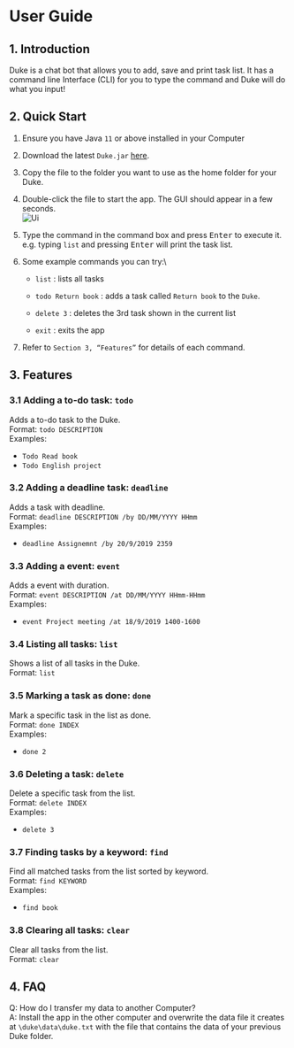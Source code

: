 # User Guide

## 1. Introduction
Duke is a chat bot that allows you to add, save and print task list. It has a command 
line Interface (CLI) for you to type the command and Duke will do what you input! 

## 2. Quick Start 
1. Ensure you have Java `11` or above installed in your Computer

1. Download the latest `Duke.jar` [here](https://github.com/Auxinnn/duke/releases/tag/A-Jar).

1. Copy the file to the folder you want to use as the home folder for your Duke.

1. Double-click the file to start the app. The GUI should appear in a few seconds.\
![Ui](https://github.com/Auxinnn/duke/tree/master/docs/Ui.png) 

1. Type the command in the command box and press <kbd>Enter</kbd> to execute it.\
e.g. typing `list` and pressing <kbd>Enter</kbd> will print the task list.

1. Some example commands you can try:\
    * `list` : lists all tasks

    * `todo Return book` : adds a task called `Return book` to the `Duke`.

    * `delete 3` : deletes the 3rd task shown in the current list

    * `exit` : exits the app

1. Refer to `Section 3, “Features”` for details of each command.

## 3. Features

### 3.1 Adding a to-do task: `todo`
Adds a to-do task to the Duke.\
Format: `todo DESCRIPTION`\
Examples:
* `Todo Read book`
* `Todo English project`

### 3.2 Adding a deadline task: `deadline`
Adds a task with deadline.\
Format: `deadline DESCRIPTION /by DD/MM/YYYY HHmm`\
Examples:
* `deadline Assignemnt /by 20/9/2019 2359`

### 3.3 Adding a event: `event`
Adds a event with duration.\
Format: `event DESCRIPTION /at DD/MM/YYYY HHmm-HHmm`\
Examples:
* `event Project meeting /at 18/9/2019 1400-1600`

### 3.4 Listing all tasks: `list`
Shows a list of all tasks in the Duke.\
Format: `list`

### 3.5 Marking a task as done: `done`
Mark a specific task in the list as done.\
Format: `done INDEX`\
Examples:
* `done 2`

### 3.6 Deleting a task: `delete`
Delete a specific task from the list.\
Format: `delete INDEX`\
Examples:
* `delete 3`

### 3.7 Finding tasks by a keyword: `find`
Find all matched tasks from the list sorted by keyword.\
Format: `find KEYWORD`\
Examples:
* `find book`

### 3.8 Clearing all tasks: `clear`
Clear all tasks from the list.\
Format: `clear`

## 4. FAQ

Q: How do I transfer my data to another Computer?\
A: Install the app in the other computer and overwrite the data file it creates at 
`\duke\data\duke.txt` with the file that contains the data of your previous Duke 
folder.
